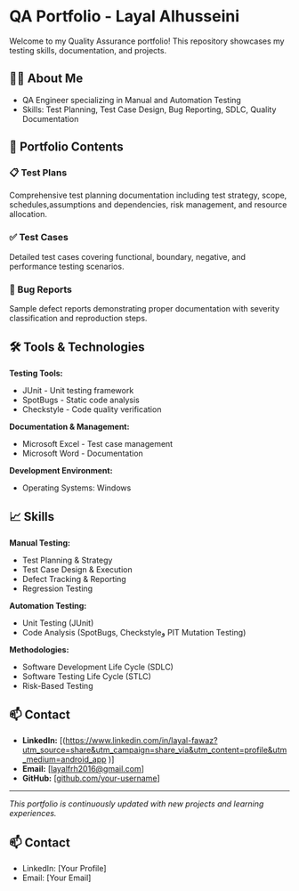 # QA Portfolio - Layal Alhusseini

Welcome to my Quality Assurance portfolio! This repository showcases my testing skills, documentation, and projects.

## 👩‍💻 About Me
- QA Engineer specializing in Manual and Automation Testing
- Skills: Test Planning, Test Case Design, Bug Reporting, SDLC, Quality Documentation

## 📂 Portfolio Contents

### 📋 Test Plans
Comprehensive test planning documentation including test strategy, scope, schedules,assumptions and dependencies, risk management, and resource allocation.

### ✅ Test Cases
Detailed test cases covering functional, boundary, negative, and performance testing scenarios.

### 🐛 Bug Reports
Sample defect reports demonstrating proper documentation with severity classification and reproduction steps.


## 🛠️ Tools & Technologies

**Testing Tools:**
- JUnit - Unit testing framework
- SpotBugs - Static code analysis
- Checkstyle - Code quality verification

**Documentation & Management:**
- Microsoft Excel - Test case management
- Microsoft Word - Documentation

**Development Environment:**
- Operating Systems: Windows

## 📈 Skills

**Manual Testing:**
- Test Planning & Strategy
- Test Case Design & Execution
- Defect Tracking & Reporting
- Regression Testing

**Automation Testing:**
- Unit Testing (JUnit)
- Code Analysis (SpotBugs, Checkstyleو PIT Mutation Testing)

**Methodologies:**
- Software Development Life Cycle (SDLC)
- Software Testing Life Cycle (STLC)
- Risk-Based Testing

## 📫 Contact
- **LinkedIn:** [(https://www.linkedin.com/in/layal-fawaz?utm_source=share&utm_campaign=share_via&utm_content=profile&utm_medium=android_app )]
- **Email:** [layalfrh2016@gmail.com]
- **GitHub:** [[github.com/your-username](https://github.com/layal-fawaz?tab=repositories%20)]

---

*This portfolio is continuously updated with new projects and learning experiences.*

## 📫 Contact
- LinkedIn: [Your Profile]
- Email: [Your Email]

